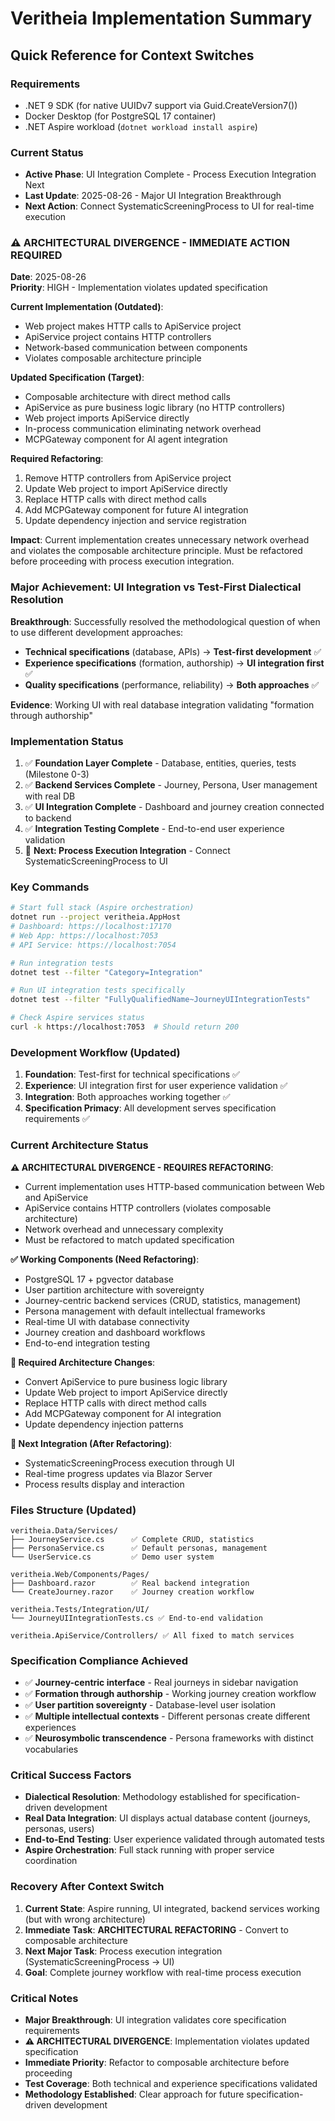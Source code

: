 # Veritheia Implementation Summary

## Quick Reference for Context Switches

### Requirements
- .NET 9 SDK (for native UUIDv7 support via Guid.CreateVersion7())
- Docker Desktop (for PostgreSQL 17 container)
- .NET Aspire workload (`dotnet workload install aspire`)

### Current Status
- **Active Phase**: UI Integration Complete - Process Execution Integration Next
- **Last Update**: 2025-08-26 - Major UI Integration Breakthrough
- **Next Action**: Connect SystematicScreeningProcess to UI for real-time execution

### ⚠️ **ARCHITECTURAL DIVERGENCE - IMMEDIATE ACTION REQUIRED**
**Date**: 2025-08-26  
**Priority**: HIGH - Implementation violates updated specification

**Current Implementation (Outdated)**:
- Web project makes HTTP calls to ApiService project
- ApiService project contains HTTP controllers
- Network-based communication between components
- Violates composable architecture principle

**Updated Specification (Target)**:
- Composable architecture with direct method calls
- ApiService as pure business logic library (no HTTP controllers)
- Web project imports ApiService directly
- In-process communication eliminating network overhead
- MCPGateway component for AI agent integration

**Required Refactoring**:
1. Remove HTTP controllers from ApiService project
2. Update Web project to import ApiService directly
3. Replace HTTP calls with direct method calls
4. Add MCPGateway component for future AI integration
5. Update dependency injection and service registration

**Impact**: Current implementation creates unnecessary network overhead and violates the composable architecture principle. Must be refactored before proceeding with process execution integration.

### Major Achievement: UI Integration vs Test-First Dialectical Resolution

**Breakthrough**: Successfully resolved the methodological question of when to use different development approaches:

- **Technical specifications** (database, APIs) → **Test-first development** ✅
- **Experience specifications** (formation, authorship) → **UI integration first** ✅  
- **Quality specifications** (performance, reliability) → **Both approaches** ✅

**Evidence**: Working UI with real database integration validating "formation through authorship"

### Implementation Status
1. ✅ **Foundation Layer Complete** - Database, entities, queries, tests (Milestone 0-3)
2. ✅ **Backend Services Complete** - Journey, Persona, User management with real DB
3. ✅ **UI Integration Complete** - Dashboard and journey creation connected to backend
4. ✅ **Integration Testing Complete** - End-to-end user experience validation
5. 🎯 **Next: Process Execution Integration** - Connect SystematicScreeningProcess to UI

### Key Commands
```bash
# Start full stack (Aspire orchestration)
dotnet run --project veritheia.AppHost
# Dashboard: https://localhost:17170
# Web App: https://localhost:7053
# API Service: https://localhost:7054

# Run integration tests
dotnet test --filter "Category=Integration"

# Run UI integration tests specifically
dotnet test --filter "FullyQualifiedName~JourneyUIIntegrationTests"

# Check Aspire services status
curl -k https://localhost:7053  # Should return 200
```

### Development Workflow (Updated)
1. **Foundation**: Test-first for technical specifications ✅
2. **Experience**: UI integration first for user experience validation ✅
3. **Integration**: Both approaches working together ✅
4. **Specification Primacy**: All development serves specification requirements ✅

### Current Architecture Status

**⚠️ ARCHITECTURAL DIVERGENCE - REQUIRES REFACTORING**:
- Current implementation uses HTTP-based communication between Web and ApiService
- ApiService contains HTTP controllers (violates composable architecture)
- Network overhead and unnecessary complexity
- Must be refactored to match updated specification

**✅ Working Components (Need Refactoring)**:
- PostgreSQL 17 + pgvector database
- User partition architecture with sovereignty
- Journey-centric backend services (CRUD, statistics, management)
- Persona management with default intellectual frameworks
- Real-time UI with database connectivity
- Journey creation and dashboard workflows
- End-to-end integration testing

**🎯 Required Architecture Changes**:
- Convert ApiService to pure business logic library
- Update Web project to import ApiService directly
- Replace HTTP calls with direct method calls
- Add MCPGateway component for AI integration
- Update dependency injection patterns

**🎯 Next Integration (After Refactoring)**:
- SystematicScreeningProcess execution through UI
- Real-time progress updates via Blazor Server
- Process results display and interaction

### Files Structure (Updated)
```
veritheia.Data/Services/
├── JourneyService.cs      ✅ Complete CRUD, statistics
├── PersonaService.cs      ✅ Default personas, management  
└── UserService.cs         ✅ Demo user system

veritheia.Web/Components/Pages/
├── Dashboard.razor        ✅ Real backend integration
└── CreateJourney.razor    ✅ Journey creation workflow

veritheia.Tests/Integration/UI/
└── JourneyUIIntegrationTests.cs ✅ End-to-end validation

veritheia.ApiService/Controllers/ ✅ All fixed to match services
```

### Specification Compliance Achieved
- ✅ **Journey-centric interface** - Real journeys in sidebar navigation
- ✅ **Formation through authorship** - Working journey creation workflow  
- ✅ **User partition sovereignty** - Database-level user isolation
- ✅ **Multiple intellectual contexts** - Different personas create different experiences
- ✅ **Neurosymbolic transcendence** - Persona frameworks with distinct vocabularies

### Critical Success Factors
- **Dialectical Resolution**: Methodology established for specification-driven development
- **Real Data Integration**: UI displays actual database content (journeys, personas, users)
- **End-to-End Testing**: User experience validated through automated tests
- **Aspire Orchestration**: Full stack running with proper service coordination

### Recovery After Context Switch
1. **Current State**: Aspire running, UI integrated, backend services working (but with wrong architecture)
2. **Immediate Task**: **ARCHITECTURAL REFACTORING** - Convert to composable architecture
3. **Next Major Task**: Process execution integration (SystematicScreeningProcess → UI)
4. **Goal**: Complete journey workflow with real-time process execution

### Critical Notes
- **Major Breakthrough**: UI integration validates core specification requirements
- **⚠️ ARCHITECTURAL DIVERGENCE**: Implementation violates updated specification
- **Immediate Priority**: Refactor to composable architecture before proceeding
- **Test Coverage**: Both technical and experience specifications validated
- **Methodology Established**: Clear approach for future specification-driven development